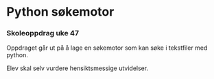 ﻿# Python søkemotor

### Skoleoppdrag uke 47

Oppdraget går ut på å lage en søkemotor som kan søke i tekstfiler med python. 

Elev skal selv vurdere hensiktsmessige utvidelser.
